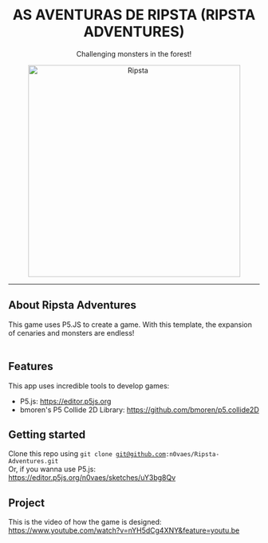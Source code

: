 <h1 align="center">
<br>
AS AVENTURAS DE RIPSTA (RIPSTA ADVENTURES)
</h1>

<p align="center">Challenging monsters in the forest!</p>


<div align="center">
<img src="readme-files/1.gif" alt="Ripsta" height="425">
</div>

<hr />

## About Ripsta Adventures
This game uses P5.JS to create a game. With this template, the expansion of cenaries and monsters are endless!
<br /> <br />

## Features
This app uses incredible tools to develop games:

- P5.js: https://editor.p5js.org
- bmoren's P5 Collide 2D Library: https://github.com/bmoren/p5.collide2D

## Getting started
Clone this repo using <code>git clone git@github.com:n0vaes/Ripsta-Adventures.git</code> </br>
Or, if you wanna use P5.js: https://editor.p5js.org/n0vaes/sketches/uY3bg8Qv

## Project
This is the video of how the game is designed: https://www.youtube.com/watch?v=nYH5dCg4XNY&feature=youtu.be

